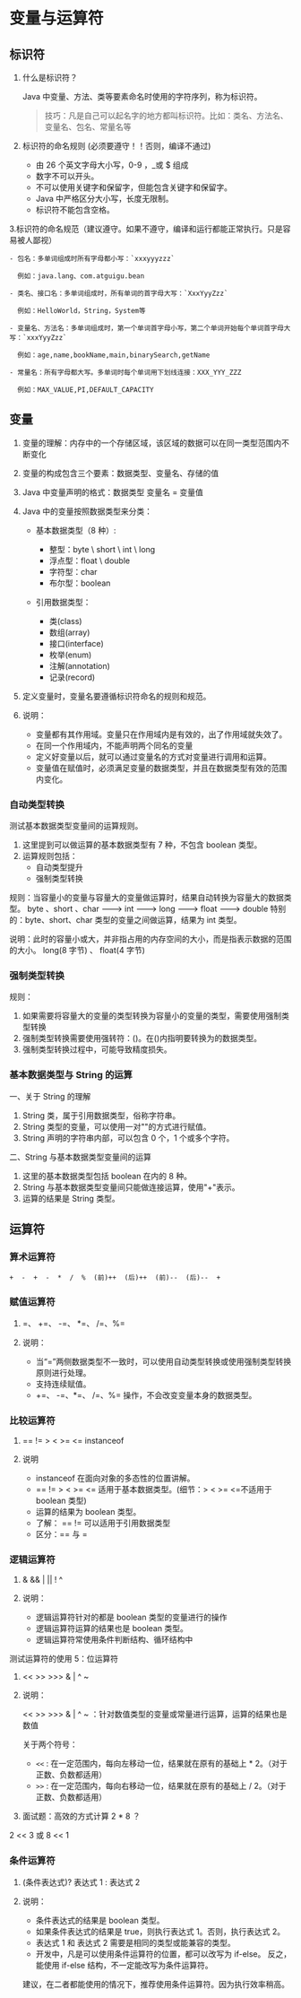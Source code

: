 # 变量与运算符

## 标识符

1. 什么是标识符？

   Java 中变量、方法、类等要素命名时使用的字符序列，称为标识符。

   > 技巧：凡是自己可以起名字的地方都叫标识符。比如：类名、方法名、变量名、包名、常量名等

2. 标识符的命名规则 (必须要遵守！！否则，编译不通过)

   - 由 26 个英文字母大小写，0-9 ，\_或 $ 组成
   - 数字不可以开头。
   - 不可以使用关键字和保留字，但能包含关键字和保留字。
   - Java 中严格区分大小写，长度无限制。
   - 标识符不能包含空格。

3.标识符的命名规范（建议遵守。如果不遵守，编译和运行都能正常执行。只是容易被人鄙视）

    - 包名：多单词组成时所有字母都小写：`xxxyyyzzz`

      例如：java.lang、com.atguigu.bean

    - 类名、接口名：多单词组成时，所有单词的首字母大写：`XxxYyyZzz`

      例如：HelloWorld，String，System等

    - 变量名、方法名：多单词组成时，第一个单词首字母小写，第二个单词开始每个单词首字母大写：`xxxYyyZzz`

      例如：age,name,bookName,main,binarySearch,getName

    - 常量名：所有字母都大写。多单词时每个单词用下划线连接：XXX_YYY_ZZZ

      例如：MAX_VALUE,PI,DEFAULT_CAPACITY

## 变量

1. 变量的理解：内存中的一个存储区域，该区域的数据可以在同一类型范围内不断变化

2. 变量的构成包含三个要素：数据类型、变量名、存储的值

3. Java 中变量声明的格式：数据类型 变量名 = 变量值

4. Java 中的变量按照数据类型来分类：

   - 基本数据类型（8 种）:

     - 整型：byte \ short \ int \ long
     - 浮点型：float \ double
     - 字符型：char
     - 布尔型：boolean

   - 引用数据类型：

     - 类(class)
     - 数组(array)
     - 接口(interface)
     - 枚举(enum)
     - 注解(annotation)
     - 记录(record)

5. 定义变量时，变量名要遵循标识符命名的规则和规范。

6. 说明：

   - 变量都有其作用域。变量只在作用域内是有效的，出了作用域就失效了。
   - 在同一个作用域内，不能声明两个同名的变量
   - 定义好变量以后，就可以通过变量名的方式对变量进行调用和运算。
   - 变量值在赋值时，必须满足变量的数据类型，并且在数据类型有效的范围内变化。

### 自动类型转换

测试基本数据类型变量间的运算规则。

1. 这里提到可以做运算的基本数据类型有 7 种，不包含 boolean 类型。
2. 运算规则包括：
   - 自动类型提升
   - 强制类型转换

规则：当容量小的变量与容量大的变量做运算时，结果自动转换为容量大的数据类型。
byte 、short 、char ---> int ---> long ---> float ---> double
特别的：byte、short、char 类型的变量之间做运算，结果为 int 类型。

说明：此时的容量小或大，并非指占用的内存空间的大小，而是指表示数据的范围的大小。
long(8 字节) 、 float(4 字节)

### 强制类型转换

规则：

1. 如果需要将容量大的变量的类型转换为容量小的变量的类型，需要使用强制类型转换
2. 强制类型转换需要使用强转符：()。在()内指明要转换为的数据类型。
3. 强制类型转换过程中，可能导致精度损失。

### 基本数据类型与 String 的运算

一、关于 String 的理解

1. String 类，属于引用数据类型，俗称字符串。
2. String 类型的变量，可以使用一对""的方式进行赋值。
3. String 声明的字符串内部，可以包含 0 个，1 个或多个字符。

二、String 与基本数据类型变量间的运算

1. 这里的基本数据类型包括 boolean 在内的 8 种。
2. String 与基本数据类型变量间只能做连接运算，使用"+"表示。
3. 运算的结果是 String 类型。

## 运算符

### 算术运算符

```
+  -  +  -  *  /  %  (前)++  (后)++  (前)--  (后)--  +
```

### 赋值运算符

1. =、 +=、 -=、 \*=、 /=、%=

2. 说明：

   - 当“=”两侧数据类型不一致时，可以使用自动类型转换或使用强制类型转换原则进行处理。
   - 支持连续赋值。
   - +=、 -=、\*=、 /=、%= 操作，不会改变变量本身的数据类型。

### 比较运算符

1. == != > < >= <= instanceof

2. 说明

   - instanceof 在面向对象的多态性的位置讲解。
   - == != > < >= <= 适用于基本数据类型。(细节：> < >= <=不适用于 boolean 类型)
   - 运算的结果为 boolean 类型。
   - 了解： == != 可以适用于引用数据类型
   - 区分：== 与 =

### 逻辑运算符

1.  & && | || ! ^

2.  说明：
    - 逻辑运算符针对的都是 boolean 类型的变量进行的操作
    - 逻辑运算符运算的结果也是 boolean 类型。
    - 逻辑运算符常使用条件判断结构、循环结构中

测试运算符的使用 5：位运算符

1. << >> >>> & | ^ ~

2. 说明：

   << >> >>> & | ^ ~ ：针对数值类型的变量或常量进行运算，运算的结果也是数值

   关于两个符号：

   - `<<` : 在一定范围内，每向左移动一位，结果就在原有的基础上 \* 2。（对于正数、负数都适用）
   - `>>` : 在一定范围内，每向右移动一位，结果就在原有的基础上 / 2。（对于正数、负数都适用）

3. 面试题：高效的方式计算 2 \* 8 ？

2 << 3 或 8 << 1

### 条件运算符

1. (条件表达式)? 表达式 1 : 表达式 2

2. 说明：

   - 条件表达式的结果是 boolean 类型。
   - 如果条件表达式的结果是 true，则执行表达式 1。否则，执行表达式 2。
   - 表达式 1 和 表达式 2 需要是相同的类型或能兼容的类型。
   - 开发中，凡是可以使用条件运算符的位置，都可以改写为 if-else。
     反之，能使用 if-else 结构，不一定能改写为条件运算符。

   建议，在二者都能使用的情况下，推荐使用条件运算符。因为执行效率稍高。
